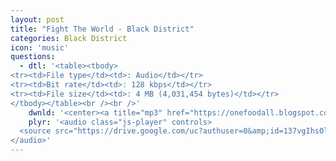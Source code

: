 ```yaml
---
layout: post
title: "Fight The World - Black District"
categories: Black District
icon: 'music'
questions:
  - dtl: '<table><tbody>
<tr><td>File type</td><td>: Audio</td></tr>
<tr><td>Bit rate</td><td>: 128 kbps</td></tr>
<tr><td>File size</td><td>: 4 MB (4,031,454 bytes)</td></tr>
</tbody></table><br /><br />'
    dwnld: '<center><a title="mp3" href="https://onefoodall.blogspot.com/2019/09/blog-post_15.html?u=U2FsdGVkX19MZbWnB9a1JVo0IMhksXYK%2FY2Zk4SqMs54lE9%2FaCWxhU0Cm2CJ0pWRseR2lG2YdyvcwV8Qkhc9FEyCRQmZivpNg4QRKplYgPPKRfrePaKB3W7G0xTbjo82dBjRMvL2NpdqXsdXwh8xtVJVvcYboiR5o%2BLPLnvhEv32IPVOlHR2zzkKYr3cfn56" class="ut" target="_blank"><span class="feather-icon icon-download"> Download</span></a></center><br /><br />'
    plyr: '<audio class="js-player" controls>
  <source src="https://drive.google.com/uc?authuser=0&amp;id=137vgIhs0ls6JwlNS1JfuovOOQ-UASqli&amp;export=download" type="audio/mp3">
</audio>'
---
```

